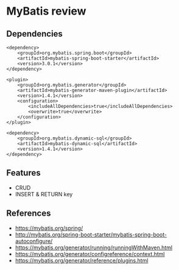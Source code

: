 # MyBatis review

## Dependencies

```
<dependency>
    <groupId>org.mybatis.spring.boot</groupId>
    <artifactId>mybatis-spring-boot-starter</artifactId>
    <version>3.0.1</version>
</dependency>

<plugin>
    <groupId>org.mybatis.generator</groupId>
    <artifactId>mybatis-generator-maven-plugin</artifactId>
    <version>1.4.1</version>
    <configuration>
        <includeAllDependencies>true</includeAllDependencies>
        <overwrite>true</overwrite>
    </configuration>
</plugin>

<dependency>
    <groupId>org.mybatis.dynamic-sql</groupId>
    <artifactId>mybatis-dynamic-sql</artifactId>
    <version>1.4.1</version>
</dependency>
```

## Features

- CRUD
- INSERT & RETURN key

## References

- https://mybatis.org/spring/
- http://mybatis.org/spring-boot-starter/mybatis-spring-boot-autoconfigure/
- https://mybatis.org/generator/running/runningWithMaven.html
- https://mybatis.org/generator/configreference/context.html
- https://mybatis.org/generator/reference/plugins.html
